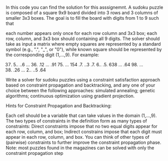In this code you can find the solution for this asssignemnt. 
A sudoku puzzle is composed of a square 9x9 board divided into 3 rows and 3 columns of smaller 3x3 boxes. The goal is to fill the board with digits from 1 to 9 such that

each number appears only once for each row column and 3x3 box;
each row, column, and 3x3 box should containing all 9 digits.
The solver should take as input a matrix where empty squares are represented by a standard symbol (e.g., ".", "_", or "0"), while known square should be represented by the corresponding digit (1,...,9). For example:

37. 5.. ..6
... 36. .12
... .91 75.
... 154 .7.
..3 .7. 6..
.5. 638 ...
.64 98. ...
59. .26 ...
2.. ..5 .64

Write a solver for sudoku puzzles using a constraint satisfaction approach based on constraint propagation and backtracking, and any one of your choice between the following approaches:
simulated annealing;
genetic algorithms;
continuous optimization using gradient projection.

Hints for Constraint Propagation and Backtracking:

Each cell should be a variable that can take values in the domain (1,...,9).
The two types of constraints in the definition form as many types of constraints:
Direct constraints impose that no two equal digits appear for each row, column, and box;
Indirect constrains impose that each digit must appear in each row, column, and box.
You can think of other types of (pairwise) constraints to further improve the constraint propagation phase.
Note: most puzzles found in the magazines can be solved with only the constraint propagation step
